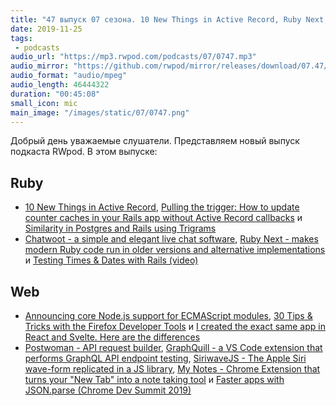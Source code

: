 ```yaml
---
title: "47 выпуск 07 сезона. 10 New Things in Active Record, Ruby Next, Postwoman, Chatwoot, GraphQuill, SiriwaveJS и прочее"
date: 2019-11-25
tags:
 - podcasts
audio_url: "https://mp3.rwpod.com/podcasts/07/0747.mp3"
audio_mirror: "https://github.com/rwpod/mirror/releases/download/07.47/0747.mp3"
audio_format: "audio/mpeg"
audio_length: 46444322
duration: "00:45:08"
small_icon: mic
main_image: "/images/static/07/0747.png"
---
```


Добрый день уважаемые слушатели. Представляем новый выпуск подкаста RWpod. В этом выпуске:

## Ruby

 - [10 New Things in Active Record](https://hint.io/blog/10-New-Things-in-Active-Record), [Pulling the trigger: How to update counter caches in your Rails app without Active Record callbacks](https://evilmartians.com/chronicles/pulling-the-trigger-how-to-update-counter-caches-in-you-rails-app-without-active-record-callbacks) и [Similarity in Postgres and Rails using Trigrams](https://pganalyze.com/blog/similarity-in-postgres-and-ruby-on-rails-using-trigrams)
 - [Chatwoot - a simple and elegant live chat software](https://github.com/chatwoot/chatwoot), [Ruby Next - makes modern Ruby code run in older versions and alternative implementations](https://github.com/ruby-next/ruby-next) и [Testing Times & Dates with Rails (video)](https://gorails.com/episodes/testing-times-and-dates-with-rails)

## Web

 - [Announcing core Node.js support for ECMAScript modules](https://medium.com/@nodejs/announcing-core-node-js-support-for-ecmascript-modules-c5d6dc29b663), [30 Tips & Tricks with the Firefox Developer Tools](https://medium.com/@lakatos/30-tips-tricks-with-the-firefox-developer-tools-2e3f2ca5bc61) и [I created the exact same app in React and Svelte. Here are the differences](https://medium.com/javascript-in-plain-english/i-created-the-exact-same-app-in-react-and-svelte-here-are-the-differences-c0bd2cc9b3f8)
 - [Postwoman - API request builder](https://github.com/liyasthomas/postwoman), [GraphQuill - a VS Code extension that performs GraphQL API endpoint testing](https://github.com/oslabs-beta/GraphQuill), [SiriwaveJS - The Apple Siri wave-form replicated in a JS library](http://kopiro.github.io/siriwave/), [My Notes - Chrome Extension that turns your "New Tab" into a note taking tool](https://github.com/penge/my-notes) и [Faster apps with JSON.parse (Chrome Dev Summit 2019)](https://www.youtube.com/watch?v=ff4fgQxPaO0)

<!--more-->
